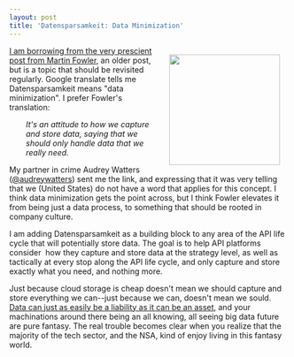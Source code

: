```yaml
---
layout: post
title: 'Datensparsamkeit: Data Minimization'
---
```

<p><img style="padding: 15px;" src="https://s3.amazonaws.com/kinlane-productions/bw-icons/bw-data-distillation.png" alt="" width="200" align="right" /></p>
<p><a href="http://martinfowler.com/bliki/Datensparsamkeit.html">I am borrowing from the very prescient post from Martin Fowler</a>, an older post, but is a topic that should be revisited regularly. Google translate tells me Datensparsamkeit means "data minimization". I prefer Fowler's translation:</p>
<p style="padding-left: 30px;"><em>It's an attitude to how we capture and store data, saying that we should only handle data that we really need.</em></p>
<p>My partner in crime Audrey Watters (<a href="https://twitter.com/audreywatters">@audreywatters</a>) sent me the link, and expressing that it was very telling that we (United States) do not have a word that applies for this concept. I think data minimization gets the point across, but I think Fowler elevates it from being just a data process, to something that should be rooted in company culture.</p>
<p>I am adding&nbsp;Datensparsamkeit as a building block to any area of the API life cycle that will potentially store data. The goal is to help API platforms consider &nbsp;how they capture and store data at the strategy level, as well as tactically at every stop along the API life cycle, and only capture and store exactly what you need, and nothing more.</p>
<p>Just because cloud storage is cheap doesn't mean we should capture and store everything we can--just because we can, doesn't mean we sould. <a href="http://boingboing.net/2015/09/11/data-is-a-liability-not-an-as.html">Data can just as easily be a liability as it can be an asset</a>, and your machinations around there being an all knowing, all seeing big data future are pure fantasy. The real trouble becomes clear when you realize that the majority of the tech sector, and the NSA, kind of enjoy living in this fantasy world.</p>